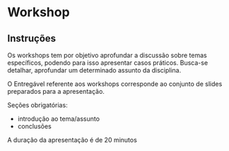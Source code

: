 # Workshop

## Instruções
Os workshops tem por objetivo aprofundar a discussão sobre temas específicos, podendo para isso apresentar casos práticos. Busca-se detalhar, aprofundar um determinado assunto da disciplina.

O Entregável referente aos workshops corresponde ao conjunto de slides preparados para a apresentação.

Seções obrigatórias:
- introdução ao tema/assunto 
- conclusões

A duração da apresentação é de 20 minutos